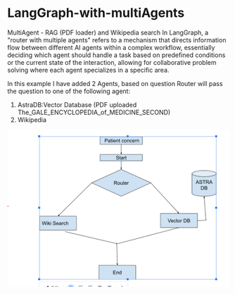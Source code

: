 # LangGraph-with-multiAgents
MultiAgent - RAG (PDF loader) and Wikipedia search
In LangGraph, a "router with multiple agents" refers to a mechanism that directs information flow between different AI agents within a complex workflow, essentially deciding which agent should handle a task based on predefined conditions or the current state of the interaction, allowing for collaborative problem solving where each agent specializes in a specific area.

In this example I have added 2 Agents,  based on question Router will pass the question to one of the following agent:
  1. AstraDB:Vector Database  (PDF uploaded The_GALE_ENCYCLOPEDIA_of_MEDICINE_SECOND)
  2. Wikipedia

    
![alt text](https://github.com/yashu879/LangGraph-with-multiAgents/blob/main/MultiAgents.png)
